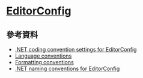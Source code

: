 # [EditorConfig](https://docs.microsoft.com/zh-tw/visualstudio/ide/editorconfig-code-style-settings-reference)



## 參考資料

- [.NET coding convention settings for EditorConfig](https://docs.microsoft.com/en-us/visualstudio/ide/editorconfig-code-style-settings-reference?view=vs-2019)
- [Language conventions](https://docs.microsoft.com/en-us/visualstudio/ide/editorconfig-language-conventions?view=vs-2019)
- [Formatting conventions](https://docs.microsoft.com/en-us/visualstudio/ide/editorconfig-formatting-conventions?view=vs-2019)
- [.NET naming conventions for EditorConfig](https://docs.microsoft.com/en-us/visualstudio/ide/editorconfig-naming-conventions?view=vs-2019)